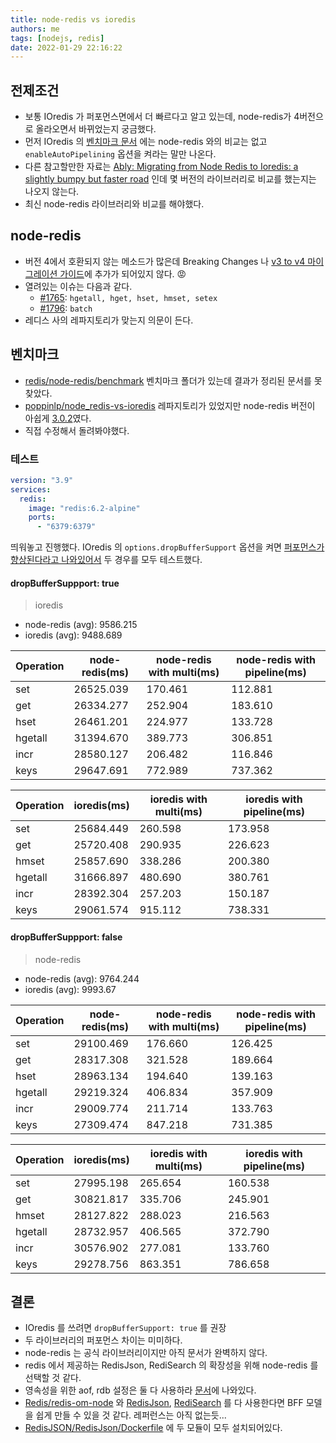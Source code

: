 ```yaml
---
title: node-redis vs ioredis
authors: me
tags: [nodejs, redis]
date: 2022-01-29 22:16:22
---
```


## 전제조건

- 보통 IOredis 가 퍼포먼스면에서 더 빠르다고 알고 있는데, node-redis가 4버전으로 올라오면서 바뀌었는지 궁금했다.
- 먼저 IOredis 의 [벤치마크 문서](https://github.com/luin/ioredis#benchmarks) 에는 node-redis 와의 비교는 없고 `enableAutoPipelining` 옵션을 켜라는 말만 나온다.
- 다른 참고할만한 자료는 [Ably: Migrating from Node Redis to Ioredis: a slightly bumpy but faster road](https://ably.com/blog/migrating-from-node-redis-to-ioredis) 인데 몇 버전의 라이브러리로 비교를 했는지는 나오지 않는다.
- 최신 node-redis 라이브러리와 비교를 해야했다.

## node-redis

- 버전 4에서 호환되지 않는 메소드가 많은데 Breaking Changes 나 [v3 to v4 마이그레이션 가이드](https://github.com/redis/node-redis/blob/master/docs/v3-to-v4.md)에 추가가 되어있지 않다. 😡
- 열려있는 이슈는 다음과 같다.
  - [#1765](https://github.com/redis/node-redis/issues/1765): `hgetall, hget, hset, hmset, setex`
  - [#1796](https://github.com/redis/node-redis/issues/1796): `batch`
- 레디스 사의 레파지토리가 맞는지 의문이 든다.

## 벤치마크

- [redis/node-redis/benchmark](https://github.com/redis/node-redis/tree/master/benchmark) 벤치마크 폴더가 있는데 결과가 정리된 문서를 못 찾았다.
- [poppinlp/node_redis-vs-ioredis](https://github.com/poppinlp/node_redis-vs-ioredis) 레파지토리가 있었지만 node-redis 버전이 아쉽게 [3.0.2](https://github.com/poppinlp/node_redis-vs-ioredis/blob/master/package.json#L26)였다.
- 직접 수정해서 돌려봐야했다.

### 테스트

```yml title="docker-compose.yml"
version: "3.9"
services:
  redis:
    image: "redis:6.2-alpine"
    ports:
      - "6379:6379"
```

띄워놓고 진행했다. IOredis 의 `options.dropBufferSupport` 옵션을 켜면 [퍼포먼스가 향상된다라고 나와있어서](https://github.com/luin/ioredis/blob/master/API.md#new-redisport-host-options) 두 경우를 모두 테스트했다.

#### dropBufferSuppport: true

> ioredis

- node-redis (avg): 9586.215
- ioredis (avg): 9488.689

| Operation | node-redis(ms) | node-redis with multi(ms) | node-redis with pipeline(ms) |
| --------- | -------------- | ------------------------- | ---------------------------- |
| set       | 26525.039      | 170.461                   | 112.881                      |
| get       | 26334.277      | 252.904                   | 183.610                      |
| hset      | 26461.201      | 224.977                   | 133.728                      |
| hgetall   | 31394.670      | 389.773                   | 306.851                      |
| incr      | 28580.127      | 206.482                   | 116.846                      |
| keys      | 29647.691      | 772.989                   | 737.362                      |

| Operation | ioredis(ms) | ioredis with multi(ms) | ioredis with pipeline(ms) |
| --------- | ----------- | ---------------------- | ------------------------- |
| set       | 25684.449   | 260.598                | 173.958                   |
| get       | 25720.408   | 290.935                | 226.623                   |
| hmset     | 25857.690   | 338.286                | 200.380                   |
| hgetall   | 31666.897   | 480.690                | 380.761                   |
| incr      | 28392.304   | 257.203                | 150.187                   |
| keys      | 29061.574   | 915.112                | 738.331                   |

#### dropBufferSuppport: false

> node-redis

- node-redis (avg): 9764.244
- ioredis (avg): 9993.67

| Operation | node-redis(ms) | node-redis with multi(ms) | node-redis with pipeline(ms) |
| --------- | -------------- | ------------------------- | ---------------------------- |
| set       | 29100.469      | 176.660                   | 126.425                      |
| get       | 28317.308      | 321.528                   | 189.664                      |
| hset      | 28963.134      | 194.640                   | 139.163                      |
| hgetall   | 29219.324      | 406.834                   | 357.909                      |
| incr      | 29009.774      | 211.714                   | 133.763                      |
| keys      | 27309.474      | 847.218                   | 731.385                      |

| Operation | ioredis(ms) | ioredis with multi(ms) | ioredis with pipeline(ms) |
| --------- | ----------- | ---------------------- | ------------------------- |
| set       | 27995.198   | 265.654                | 160.538                   |
| get       | 30821.817   | 335.706                | 245.901                   |
| hmset     | 28127.822   | 288.023                | 216.563                   |
| hgetall   | 28732.957   | 406.565                | 372.790                   |
| incr      | 30576.902   | 277.081                | 133.760                   |
| keys      | 29278.756   | 863.351                | 786.658                   |

## 결론

- IOredis 를 쓰려면 `dropBufferSupport: true` 를 권장
- 두 라이브러리의 퍼포먼스 차이는 미미하다.
- node-redis 는 공식 라이브러리이지만 아직 문서가 완벽하지 않다.
- redis 에서 제공하는 RedisJson, RediSearch 의 확장성을 위해 node-redis 를 선택할 것 같다.
- 영속성을 위한 aof, rdb 설정은 둘 다 사용하라 [문서](https://redis.io/topics/persistence#ok-so-what-should-i-use)에 나와있다.
- [Redis/redis-om-node](https://github.com/redis/redis-om-node) 와 [RedisJson](https://oss.redis.com/redisjson/), [RediSearch](https://oss.redis.com/redisearch/) 를 다 사용한다면 BFF 모델을 쉽게 만들 수 있을 것 같다. 레퍼런스는 아직 없는듯...
- [RedisJSON/RedisJson/Dockerfile](https://github.com/RedisJSON/RedisJSON/blob/master/Dockerfile) 에 두 모듈이 모두 설치되어있다.
